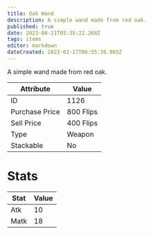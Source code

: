```yaml
---
title: Oak Wand
description: A simple wand made from red oak.
published: true
date: 2023-08-21T05:35:22.268Z
tags: items
editor: markdown
dateCreated: 2023-02-17T06:55:36.965Z
---
```


A simple wand made from red oak.

|Attribute|Value|
|-|-|
|ID|1126|
|Purchase Price|800 Flips|
|Sell Price|400 Flips|
|Type|Weapon|
|Stackable|No|

# Stats
|Stat|Value|
|-|-|
|Atk|10|
|Matk|18|
